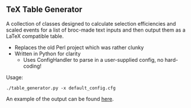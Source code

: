 TeX Table Generator
-------------

A collection of classes designed to calculate selection efficiencies and scaled events for a list of broc-made text inputs and then output them as a LaTeX compatible table.

- Replaces the old Perl project which was rather clunky
- Written in Python for clarity
  - Uses ConfigHandler to parse in a user-supplied config, no hard-coding!

Usage:

`./table_generator.py -x default_config.cfg`

An example of the output can be found [here][1].

[1]: http://mon.iihe.ac.be/~mccartin/top/acceptance/selection_efficiencies_8TeV_final.pdf

